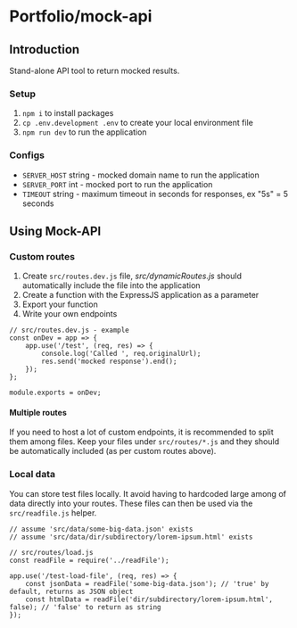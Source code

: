 # Portfolio/mock-api

## Introduction

Stand-alone API tool to return mocked results.

### Setup

1. `npm i` to install packages
2. `cp .env.development .env` to create your local environment file
3. `npm run dev` to run the application

### Configs

* `SERVER_HOST` string - mocked domain name to run the application
* `SERVER_PORT` int - mocked port to run the application
* `TIMEOUT` string - maximum timeout in seconds for responses, ex "5s" = 5 seconds

## Using Mock-API

### Custom routes

1. Create `src/routes.dev.js` file, _src/dynamicRoutes.js_ should automatically include the file into the application
2. Create a function with the ExpressJS application as a parameter
3. Export your function
4. Write your own endpoints

```
// src/routes.dev.js - example
const onDev = app => {
    app.use('/test', (req, res) => {
        console.log('Called ', req.originalUrl);
        res.send('mocked response').end();
    });
};

module.exports = onDev;
```

#### Multiple routes

If you need to host a lot of custom endpoints, it is recommended to split them among files. Keep your files under `src/routes/*.js` and they should be automatically included (as per custom routes above).

### Local data

You can store test files locally. It avoid having to hardcoded large among of data directly into your routes. These files can then be used via the `src/readfile.js` helper.

```
// assume 'src/data/some-big-data.json' exists
// assume 'src/data/dir/subdirectory/lorem-ipsum.html' exists

// src/routes/load.js
const readFile = require('../readFile');

app.use('/test-load-file', (req, res) => {
    const jsonData = readFile('some-big-data.json'); // 'true' by default, returns as JSON object
    const htmlData = readFile('dir/subdirectory/lorem-ipsum.html', false); // 'false' to return as string
});
```
